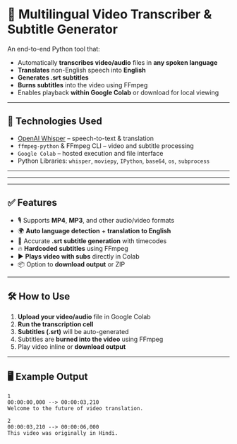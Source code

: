# 🎥 Multilingual Video Transcriber & Subtitle Generator

An end-to-end Python tool that:
- Automatically **transcribes video/audio** files in **any spoken language**
- **Translates** non-English speech into **English**
- **Generates .srt subtitles**
- **Burns subtitles** into the video using FFmpeg
- Enables playback **within Google Colab** or download for local viewing

---

## 🔧 Technologies Used
- [OpenAI Whisper](https://github.com/openai/whisper) – speech-to-text & translation
- `ffmpeg-python` & FFmpeg CLI – video and subtitle processing
- `Google Colab` – hosted execution and file interface
- Python Libraries: `whisper`, `moviepy`, `IPython`, `base64`, `os`, `subprocess`

---


---


---

## ✅ Features

- 🎙️ Supports **MP4**, **MP3**, and other audio/video formats
- 🌍 **Auto language detection** + **translation to English**
- 📝 Accurate **.srt subtitle generation** with timecodes
- 🔥 **Hardcoded subtitles** using FFmpeg
- ▶️ **Plays video with subs** directly in Colab
- 📦 Option to **download output** or ZIP

---

## 🛠️ How to Use

1. **Upload your video/audio** file in Google Colab
2. **Run the transcription cell**
3. **Subtitles (.srt)** will be auto-generated
4. Subtitles are **burned into the video** using FFmpeg
5. Play video inline or **download output**

---

## 🖥️ Example Output

```srt
1
00:00:00,000 --> 00:00:03,210
Welcome to the future of video translation.

2
00:00:03,210 --> 00:00:06,000
This video was originally in Hindi.
